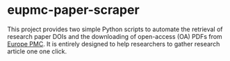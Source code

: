 # eupmc-paper-scraper
This project provides two simple Python scripts to automate the retrieval of research paper DOIs and the downloading of open-access (OA) PDFs from [Europe PMC](https://europepmc.org/). It is entirely designed to help researchers to gather research article one one click.
